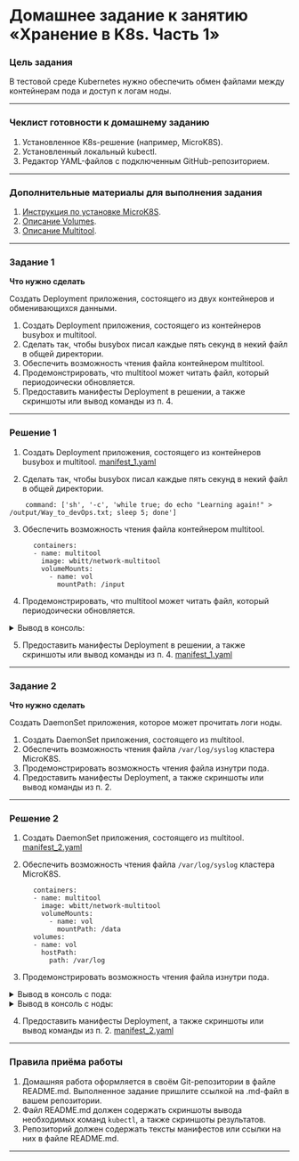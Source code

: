 # Домашнее задание к занятию «Хранение в K8s. Часть 1»

### Цель задания

В тестовой среде Kubernetes нужно обеспечить обмен файлами между контейнерам пода и доступ к логам ноды.

------

### Чеклист готовности к домашнему заданию

1. Установленное K8s-решение (например, MicroK8S).
2. Установленный локальный kubectl.
3. Редактор YAML-файлов с подключенным GitHub-репозиторием.

------

### Дополнительные материалы для выполнения задания

1. [Инструкция по установке MicroK8S](https://microk8s.io/docs/getting-started).
2. [Описание Volumes](https://kubernetes.io/docs/concepts/storage/volumes/).
3. [Описание Multitool](https://github.com/wbitt/Network-MultiTool).

------

### Задание 1 

**Что нужно сделать**

Создать Deployment приложения, состоящего из двух контейнеров и обменивающихся данными.

1. Создать Deployment приложения, состоящего из контейнеров busybox и multitool.
2. Сделать так, чтобы busybox писал каждые пять секунд в некий файл в общей директории.
3. Обеспечить возможность чтения файла контейнером multitool.
4. Продемонстрировать, что multitool может читать файл, который периодоически обновляется.
5. Предоставить манифесты Deployment в решении, а также скриншоты или вывод команды из п. 4.

------

### Решение 1 

1. Создать Deployment приложения, состоящего из контейнеров busybox и multitool.
[manifest_1.yaml](manifest_1.yaml)

2. Сделать так, чтобы busybox писал каждые пять секунд в некий файл в общей директории.

```
    command: ['sh', '-c', 'while true; do echo "Learning again!" > /output/Way_to_devOps.txt; sleep 5; done']
```

3. Обеспечить возможность чтения файла контейнером multitool.

```
      containers:
      - name: multitool
        image: wbitt/network-multitool
        volumeMounts:
          - name: vol
            mountPath: /input
```

4. Продемонстрировать, что multitool может читать файл, который периодоически обновляется.

<details><summary>Вывод в консоль:</summary>

```commandline
slava@slava-FLAPTOP-r:~$ kubectl apply -f /home/slava/Documents/DevOpsTask/src/task11_Microservices/Task11_10_k8s_2-1/manifest_1.yaml
deployment.apps/busybox-multitool-deployment configured
service/busybox-multitool-svc unchanged
slava@slava-FLAPTOP-r:~$ kubectl get pods
NAME                                            READY   STATUS        RESTARTS   AGE
busybox-multitool-deployment-7b497f47d7-rt67f   2/2     Running       0          6s
busybox-multitool-deployment-5bb84c4b7c-qsv42   2/2     Terminating   0          177m
slava@slava-FLAPTOP-r:~$ kubectl exec pods/busybox-multitool-deployment-7b497f47d7-rt67f -c multitool -it -- sh
/ # ls -la
total 84
drwxr-xr-x    1 root     root          4096 Nov 11 11:44 .
drwxr-xr-x    1 root     root          4096 Nov 11 11:44 ..
...
drwxr-xr-x    1 root     root          4096 Nov 11 11:44 etc
drwxr-xr-x    2 root     root          4096 Aug  7 13:09 home
drwxr-xr-x    2 root     root          4096 Nov 11 08:00 input
drwxr-xr-x    1 root     root          4096 Sep 14 11:11 lib
...
/ # cat ./input/Way_to_devOps.txt 
Learning again2!
Learning again!
Learning again!
Learning again!
Learning again!
Learning again!
Learning again!
Learning again!
Learning again!
Learning again!
Learning again!
/ # 

```

</details>

5. Предоставить манифесты Deployment в решении, а также скриншоты или вывод команды из п. 4.
[manifest_1.yaml](manifest_1.yaml)

------

### Задание 2

**Что нужно сделать**

Создать DaemonSet приложения, которое может прочитать логи ноды.

1. Создать DaemonSet приложения, состоящего из multitool.
2. Обеспечить возможность чтения файла `/var/log/syslog` кластера MicroK8S.
3. Продемонстрировать возможность чтения файла изнутри пода.
4. Предоставить манифесты Deployment, а также скриншоты или вывод команды из п. 2.

------

### Решение 2

1. Создать DaemonSet приложения, состоящего из multitool.
[manifest_2.yaml](manifest_2.yaml)

2. Обеспечить возможность чтения файла `/var/log/syslog` кластера MicroK8S.

```
      containers:
      - name: multitool
        image: wbitt/network-multitool
        volumeMounts:
          - name: vol
            mountPath: /data
      volumes:
      - name: vol
        hostPath:
          path: /var/log
```

3. Продемонстрировать возможность чтения файла изнутри пода.

<details><summary>Вывод в консоль с пода:</summary>

```commandline
slava@slava-FLAPTOP-r:~$ kubectl apply -f /home/slava/Documents/DevOpsTask/src/task11_Microservices/Task11_10_k8s_2-1/manifest_2.yaml
daemonset.apps/multitool-daemonset configured
service/multitool-svc unchanged
slava@slava-FLAPTOP-r:~$ kubectl get pods
NAME                        READY   STATUS              RESTARTS   AGE
multitool-daemonset-qpkbd   0/1     ContainerCreating   0          2s
slava@slava-FLAPTOP-r:~$ kubectl get pods
NAME                        READY   STATUS    RESTARTS   AGE
multitool-daemonset-qpkbd   1/1     Running   0          10s
slava@slava-FLAPTOP-r:~$ kubectl exec pods/multitool-daemonset-qpkbd -it -- sh
/ # ls -la ./data
total 23880
drwxrwxr-x   11 root     113           4096 Nov 11 19:15 .
drwxr-xr-x    1 root     root          4096 Nov 11 19:53 ..
-rw-r--r--    1 root     root             0 Nov  1 18:57 alternatives.log
-rw-r--r--    1 root     root          6676 Oct 28 08:25 alternatives.log.1
drwxr-xr-x    2 root     root          4096 Nov  1 20:04 apt
-rw-r-----    1 107      adm        1329856 Nov 11 19:54 auth.log
-rw-r-----    1 107      adm          70346 Nov  5 11:30 auth.log.1
-rw-r-----    1 107      adm          13957 Nov  4 06:24 auth.log.2.gz
-rw-r-----    1 107      adm            279 Oct 28 07:34 auth.log.3.gz
-rw-rw----    1 root     43         1370496 Nov 11 19:54 btmp
-rw-rw----    1 root     43           26112 Oct 28 08:48 btmp.1
-rw-r-----    1 root     adm          40555 Nov 11 19:15 cloud-init-output.log
-rw-r-----    1 107      adm        1170605 Nov 11 19:15 cloud-init.log
drwxr-xr-x    2 root     root          4096 Nov 11 19:53 containers
drwxr-xr-x    2 root     root          4096 Feb 10  2023 dist-upgrade
-rw-r-----    1 root     adm          74664 Nov 11 19:15 dmesg
-rw-r-----    1 root     adm          74769 Nov 11 06:55 dmesg.0
-rw-r-----    1 root     adm          17901 Nov  8 15:38 dmesg.1.gz
-rw-r-----    1 root     adm          17939 Nov  6 18:56 dmesg.2.gz
-rw-r-----    1 root     adm          18071 Nov  5 19:16 dmesg.3.gz
-rw-r-----    1 root     adm          18071 Nov  5 11:30 dmesg.4.gz
-rw-r--r--    1 root     root          9570 Nov  1 20:04 dpkg.log
-rw-r--r--    1 root     root          6161 Oct 28 08:26 dpkg.log.1
drwxr-x---    4 root     adm           4096 Oct 20 19:39 installer
drwxr-sr-x    4 root     nginx         4096 Oct 28 07:34 journal
-rw-r-----    1 107      adm         528028 Nov 11 19:53 kern.log
-rw-r-----    1 107      adm         108132 Nov  5 11:30 kern.log.1
-rw-r-----    1 107      adm          56816 Nov  4 06:24 kern.log.2.gz
-rw-r-----    1 107      adm          17476 Oct 28 07:34 kern.log.3.gz
drwxr-xr-x    2 111      117           4096 Oct 28 07:35 landscape
-rw-rw-r--    1 root     43          292292 Nov 11 19:19 lastlog
drwxr-xr-x    7 root     root          4096 Nov 11 19:54 pods
drwx------    2 root     root          4096 Feb 17  2023 private
-rw-r-----    1 107      adm       12374890 Nov 11 19:54 syslog
-rw-r-----    1 107      adm        6226636 Nov  5 11:30 syslog.1
-rw-r-----    1 107      adm         653172 Nov  4 06:24 syslog.2.gz
-rw-r-----    1 107      adm          24363 Oct 28 07:34 syslog.3.gz
-rw-r--r--    1 root     root          6103 Nov  5 12:50 ubuntu-advantage.log
-rw-r--r--    1 root     root          3054 Oct 28 07:35 ubuntu-advantage.log.1
drwxr-x---    2 root     adm           4096 Nov  1 18:57 unattended-upgrades
-rw-rw-r--    1 root     43           36096 Nov 11 19:19 wtmp
```

</details>

<details><summary>Вывод в консоль с ноды:</summary>

```commandline
slava@microk8s:~$ ls -la /var/log/
total 23836
drwxrwxr-x  11 root      syslog              4096 Nov 11 19:15 .
drwxr-xr-x  14 root      root                4096 Nov 11 08:00 ..
-rw-r--r--   1 root      root                   0 Nov  1 18:57 alternatives.log
-rw-r--r--   1 root      root                6676 Oct 28 08:25 alternatives.log.1
drwxr-xr-x   2 root      root                4096 Nov  1 20:04 apt
-rw-r-----   1 syslog    adm              1329049 Nov 11 19:53 auth.log
-rw-r-----   1 syslog    adm                70346 Nov  5 11:30 auth.log.1
-rw-r-----   1 syslog    adm                13957 Nov  4 06:24 auth.log.2.gz
-rw-r-----   1 syslog    adm                  279 Oct 28 07:34 auth.log.3.gz
-rw-rw----   1 root      utmp             1369344 Nov 11 19:53 btmp
-rw-rw----   1 root      utmp               26112 Oct 28 08:48 btmp.1
-rw-r-----   1 root      adm                40555 Nov 11 19:15 cloud-init-output.log
-rw-r-----   1 syslog    adm              1170605 Nov 11 19:15 cloud-init.log
drwxr-xr-x   2 root      root                4096 Nov 11 19:48 containers
drwxr-xr-x   2 root      root                4096 Feb 10  2023 dist-upgrade
-rw-r-----   1 root      adm                74664 Nov 11 19:15 dmesg
-rw-r-----   1 root      adm                74769 Nov 11 06:55 dmesg.0
-rw-r-----   1 root      adm                17901 Nov  8 15:38 dmesg.1.gz
-rw-r-----   1 root      adm                17939 Nov  6 18:56 dmesg.2.gz
-rw-r-----   1 root      adm                18071 Nov  5 19:16 dmesg.3.gz
-rw-r-----   1 root      adm                18071 Nov  5 11:30 dmesg.4.gz
-rw-r--r--   1 root      root                9570 Nov  1 20:04 dpkg.log
-rw-r--r--   1 root      root                6161 Oct 28 08:26 dpkg.log.1
drwxr-x---   4 root      adm                 4096 Oct 20 19:39 installer
drwxr-sr-x+  4 root      systemd-journal     4096 Oct 28 07:34 journal
-rw-r-----   1 syslog    adm               527913 Nov 11 19:48 kern.log
-rw-r-----   1 syslog    adm               108132 Nov  5 11:30 kern.log.1
-rw-r-----   1 syslog    adm                56816 Nov  4 06:24 kern.log.2.gz
-rw-r-----   1 syslog    adm                17476 Oct 28 07:34 kern.log.3.gz
drwxr-xr-x   2 landscape landscape           4096 Oct 28 07:35 landscape
-rw-rw-r--   1 root      utmp              292292 Nov 11 19:19 lastlog
drwxr-xr-x   7 root      root                4096 Nov 11 19:48 pods
drwx------   2 root      root                4096 Feb 17  2023 private
-rw-r-----   1 syslog    adm             12330745 Nov 11 19:53 syslog
-rw-r-----   1 syslog    adm              6226636 Nov  5 11:30 syslog.1
-rw-r-----   1 syslog    adm               653172 Nov  4 06:24 syslog.2.gz
-rw-r-----   1 syslog    adm                24363 Oct 28 07:34 syslog.3.gz
-rw-r--r--   1 root      root                6103 Nov  5 12:50 ubuntu-advantage.log
-rw-r--r--   1 root      root                3054 Oct 28 07:35 ubuntu-advantage.log.1
drwxr-x---   2 root      adm                 4096 Nov  1 18:57 unattended-upgrades
-rw-rw-r--   1 root      utmp               36096 Nov 11 19:19 wtmp

```

</details>


4. Предоставить манифесты Deployment, а также скриншоты или вывод команды из п. 2.
[manifest_2.yaml](manifest_2.yaml)

------

### Правила приёма работы

1. Домашняя работа оформляется в своём Git-репозитории в файле README.md. Выполненное задание пришлите ссылкой на .md-файл в вашем репозитории.
2. Файл README.md должен содержать скриншоты вывода необходимых команд `kubectl`, а также скриншоты результатов.
3. Репозиторий должен содержать тексты манифестов или ссылки на них в файле README.md.

------
